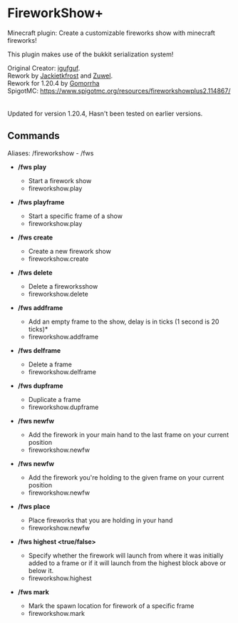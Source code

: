 # FireworkShow+
Minecraft plugin: Create a customizable fireworks show with minecraft fireworks!

This plugin makes use of the bukkit serialization system!

Original Creator: [igufguf](https://mcdev.igufguf.com).
<br>
Rework by [Jackietkfrost](https://am-x2.com) and [Zuwel](https://github.com/Zuwel).
<br>
Rework for 1.20.4 by [Gomorrha](https://gomorrha.dev)
<br>
SpigotMC: https://www.spigotmc.org/resources/fireworkshowplus2.114867/
<br>
<br>
<br>
Updated for version 1.20.4, Hasn't been tested on earlier versions.
<br>

## Commands
Aliases: /fireworkshow - /fws

* **/fws play <showname>**  
  - Start a firework show
  - fireworkshow.play
  
* **/fws playframe <showname> <frameid>**
  - Start a specific frame of a show
  - fireworkshow.play

* **/fws create <showname>**  
  - Create a new firework show
  - fireworkshow.create

* **/fws delete <showname>**  
  - Delete a fireworksshow
  - fireworkshow.delete

* **/fws addframe <showname> <delay>**  
  - Add an empty frame to the show, delay is in ticks (1 second is 20 ticks)*
  - fireworkshow.addframe

* **/fws delframe <showname> <frameid>**  
  - Delete a frame
  - fireworkshow.delframe

* **/fws dupframe <showname> <frameid>**  
  - Duplicate a frame
  - fireworkshow.dupframe

* **/fws newfw <showname>**  
  - Add the firework in your main hand to the last frame on your current position
  - fireworkshow.newfw
  
* **/fws newfw <showname> <frameid>**  
  - Add the firework you're holding to the given frame on your current position
  - fireworkshow.newfw

* **/fws place <showname> <frameid>**
  - Place fireworks that you are holding in your hand
  - fireworkshow.newfw

* **/fws highest <showname> <true/false>**
  - Specify whether the firework will launch from where it was initially added to a frame or if it will launch from the highest block above or below it.
  - fireworkshow.highest

* **/fws mark <showname> <frameid>**
  - Mark the spawn location for firework of a specific frame
  - fireworkshow.mark
